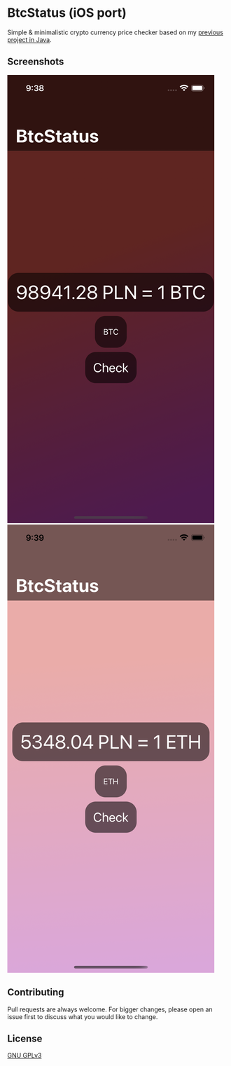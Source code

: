 # BtcStatus (iOS port)
Simple & minimalistic crypto currency price checker based on my [previous project in Java](https://github.com/shadoweG/BtcStatus).

## Screenshots
![alt text](dark.png "Dark theme") 
![alt text](light.png "Light theme")

## Contributing
Pull requests are always welcome. For bigger changes, please open an issue first to discuss what you would like to change.

## License
[GNU GPLv3](https://choosealicense.com/licenses/gpl-3.0/)